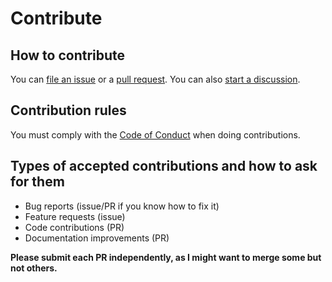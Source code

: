 # Contribute

## How to contribute

You can [file an issue](https://github.com/santi100a/collatz-conjecture/issues)
or a [pull request](https://github.com/santi100a/collatz-conjecture/pulls).
You can also [start a discussion](https://github.com/santi100a/collatz-conjecture/discussions).

## Contribution rules

You must comply with the [Code of Conduct](CODE_OF_CONDUCT.md) when doing contributions.

## Types of accepted contributions and how to ask for them

- Bug reports (issue/PR if you know how to fix it)
- Feature requests (issue)
- Code contributions (PR)
- Documentation improvements (PR)

**Please submit each PR independently, as I might want to merge some but not others.**
